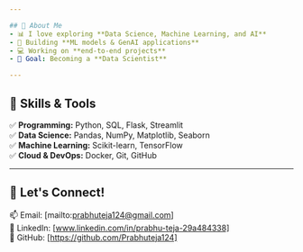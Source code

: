 ```yaml
---

## 🔹 About Me  
- 📊 I love exploring **Data Science, Machine Learning, and AI**  
- 🧠 Building **ML models & GenAI applications**  
- 💻 Working on **end-to-end projects**  
- 🎯 Goal: Becoming a **Data Scientist**  

---
```


## 🔹 Skills & Tools  
✅ **Programming:** Python, SQL, Flask, Streamlit  
✅ **Data Science:** Pandas, NumPy, Matplotlib, Seaborn  
✅ **Machine Learning:** Scikit-learn, TensorFlow  
✅ **Cloud & DevOps:** Docker, Git, GitHub 

---

## 🔹 Let's Connect! 
📫 Email: [mailto:prabhuteja124@gmail.com]  
🔗 LinkedIn: [www.linkedin.com/in/prabhu-teja-29a484338]  
🔗 GitHub: [https://github.com/Prabhuteja124]



<!--
**Prabhuteja124/Prabhuteja124** is a ✨ _special_ ✨ repository because its `README.md` (this file) appears on your GitHub profile.

Here are some ideas to get you started:

- 🔭 I’m currently working on ...
- 🌱 I’m currently learning ...
- 👯 I’m looking to collaborate on ...
- 🤔 I’m looking for help with ...
- 💬 Ask me about ...
- 📫 How to reach me: ...
- 😄 Pronouns: ...
- ⚡ Fun fact: ...
-->
